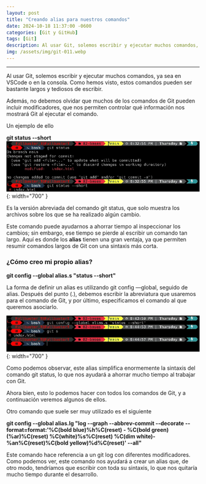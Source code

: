 ```yaml
---
layout: post
title: "Creando alias para nuestros comandos"
date: 2024-10-18 11:37:00 -0600
categories: [Git y GitHub]
tags: [Git]
description: Al usar Git, solemos escribir y ejecutar muchos comandos, ya sea en VSCode o en la consola.....
img: /assets/img/git-011.webp
---
```


---

Al usar Git, solemos escribir y ejecutar muchos comandos, ya sea en VSCode o en la consola. Como hemos visto, estos comandos pueden ser bastante largos y tediosos de escribir.

Además, no debemos olvidar que muchos de los comandos de Git pueden incluir modificadores, que nos permiten controlar qué información nos mostrará Git al ejecutar el comando.

Un ejemplo de ello

**git status --short**
![alt text](/assets/img/git-011-1.webp){: width="700" }

Es la versión abreviada del comando git status, que solo muestra los archivos sobre los que se ha realizado algún cambio.

Este comando puede ayudarnos a ahorrar tiempo al inspeccionar los cambios; sin embargo, ese tiempo se pierde al escribir un comando tan largo. Aquí es donde los **alias** tienen una gran ventaja, ya que permiten resumir comandos largos de Git con una sintaxis más corta.

### ¿Cómo creo mi propio alias?
**git config --global alias.s "status --short"**

La forma de definir un alias es utilizando git config —global, seguido de alias. Después del punto (.), debemos escribir la abreviatura que usaremos para el comando de Git, y por último, especificamos el comando al que queremos asociarlo.

![alt text](/assets/img/git-011-2.webp){: width="700" }

Como podemos observar, este alias simplifica enormemente la sintaxis del comando git status, lo que nos ayudará a ahorrar mucho tiempo al trabajar con Git.

Ahora bien, esto lo podemos hacer con todos los comandos de Git, y a continuación veremos algunos de ellos.

Otro comando que suele ser muy utilizado es el siguiente

**git config --global alias.lg "log --graph --abbrev-commit --decorate --format=format:'%C(bold blue)%h%C(reset) - %C(bold green)(%ar)%C(reset) %C(white)%s%C(reset) %C(dim white)- %an%C(reset)%C(bold yellow)%d%C(reset)' --all"**

Este comando hace referencia a un git log con diferentes modificadores. Como podemos ver, este comando nos ayudará a crear un alias que, de otro modo, tendríamos que escribir con toda su sintaxis, lo que nos quitaría mucho tiempo durante el desarrollo.  
